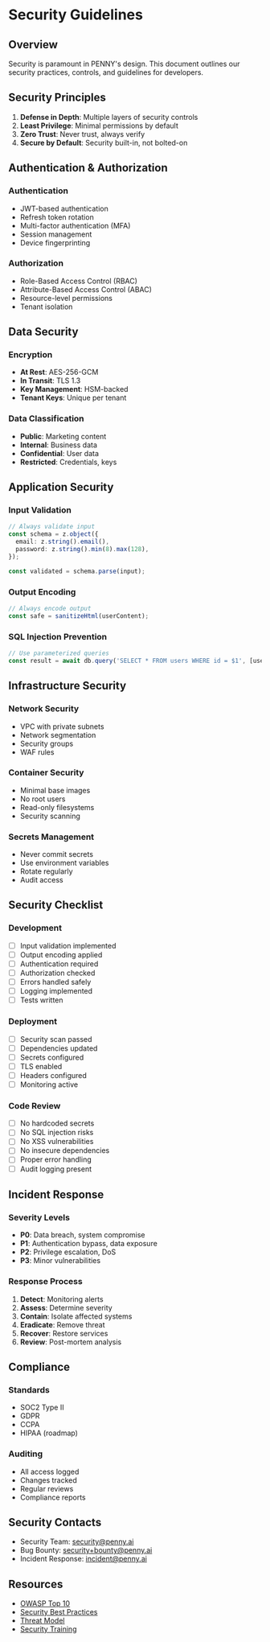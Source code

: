 # Security Guidelines

## Overview

Security is paramount in PENNY's design. This document outlines our security practices, controls,
and guidelines for developers.

## Security Principles

1. **Defense in Depth**: Multiple layers of security controls
2. **Least Privilege**: Minimal permissions by default
3. **Zero Trust**: Never trust, always verify
4. **Secure by Default**: Security built-in, not bolted-on

## Authentication & Authorization

### Authentication

- JWT-based authentication
- Refresh token rotation
- Multi-factor authentication (MFA)
- Session management
- Device fingerprinting

### Authorization

- Role-Based Access Control (RBAC)
- Attribute-Based Access Control (ABAC)
- Resource-level permissions
- Tenant isolation

## Data Security

### Encryption

- **At Rest**: AES-256-GCM
- **In Transit**: TLS 1.3
- **Key Management**: HSM-backed
- **Tenant Keys**: Unique per tenant

### Data Classification

- **Public**: Marketing content
- **Internal**: Business data
- **Confidential**: User data
- **Restricted**: Credentials, keys

## Application Security

### Input Validation

```typescript
// Always validate input
const schema = z.object({
  email: z.string().email(),
  password: z.string().min(8).max(128),
});

const validated = schema.parse(input);
```

### Output Encoding

```typescript
// Always encode output
const safe = sanitizeHtml(userContent);
```

### SQL Injection Prevention

```typescript
// Use parameterized queries
const result = await db.query('SELECT * FROM users WHERE id = $1', [userId]);
```

## Infrastructure Security

### Network Security

- VPC with private subnets
- Network segmentation
- Security groups
- WAF rules

### Container Security

- Minimal base images
- No root users
- Read-only filesystems
- Security scanning

### Secrets Management

- Never commit secrets
- Use environment variables
- Rotate regularly
- Audit access

## Security Checklist

### Development

- [ ] Input validation implemented
- [ ] Output encoding applied
- [ ] Authentication required
- [ ] Authorization checked
- [ ] Errors handled safely
- [ ] Logging implemented
- [ ] Tests written

### Deployment

- [ ] Security scan passed
- [ ] Dependencies updated
- [ ] Secrets configured
- [ ] TLS enabled
- [ ] Headers configured
- [ ] Monitoring active

### Code Review

- [ ] No hardcoded secrets
- [ ] No SQL injection risks
- [ ] No XSS vulnerabilities
- [ ] No insecure dependencies
- [ ] Proper error handling
- [ ] Audit logging present

## Incident Response

### Severity Levels

- **P0**: Data breach, system compromise
- **P1**: Authentication bypass, data exposure
- **P2**: Privilege escalation, DoS
- **P3**: Minor vulnerabilities

### Response Process

1. **Detect**: Monitoring alerts
2. **Assess**: Determine severity
3. **Contain**: Isolate affected systems
4. **Eradicate**: Remove threat
5. **Recover**: Restore services
6. **Review**: Post-mortem analysis

## Compliance

### Standards

- SOC2 Type II
- GDPR
- CCPA
- HIPAA (roadmap)

### Auditing

- All access logged
- Changes tracked
- Regular reviews
- Compliance reports

## Security Contacts

- Security Team: security@penny.ai
- Bug Bounty: security+bounty@penny.ai
- Incident Response: incident@penny.ai

## Resources

- [OWASP Top 10](https://owasp.org/www-project-top-ten/)
- [Security Best Practices](./best-practices.md)
- [Threat Model](./threat-model.md)
- [Security Training](./training.md)
